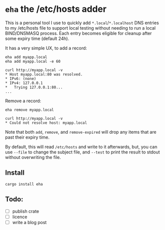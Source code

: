 # `eha` the /etc/hosts adder

This is a personal tool I use to quickly add `*.local`/`*.localhost` DNS entries to my /etc/hosts file to support local testing without needing to run a local BIND/DNSMASQ process. Each entry becomes eligible for cleanup after some expiry time (default 24h).

It has a very simple UX, to add a record:

```
eha add myapp.local
eha add myapp.local -e 60

curl http://myapp.local -v
* Host myapp.local:80 was resolved.
* IPv6: (none)
* IPv4: 127.0.0.1
*   Trying 127.0.0.1:80...
...
```

Remove a record:

```
eha remove myapp.local

curl http://myapp.local -v
* Could not resolve host: myapp.local
```

Note that both `add`, `remove`, and `remove-expired` will drop any items that are past their expiry time.

By default, this will read `/etc/hosts` and write to it afterwards, but, you can use `--file` to change the subject file, and `--test` to print the result to stdout without overwriting the file.

## Install

```
cargo install eha
```

## Todo:

- [ ] publish crate
- [ ] licence
- [ ] write a blog post
